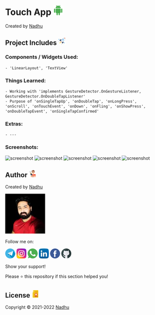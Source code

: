 # Touch App [<img src="https://github.com/iamnadhu/Android/blob/master/Resources/android-icon.png">](https://github.com/iamnadhu/Android/tree/master/Advance/Touch%20App)
Created by [Nadhu](https://linktr.ee/iamnadhu)


## Project Includes [<img src="https://github.com/iamnadhu/Android/blob/master/Resources/projects-icon.png">](https://github.com/iamnadhu/Android/tree/master/Advance/Touch%20App)

### Components / Widgets Used:
```
- 'LinearLayout', 'TextView'
```

### Things Learned:
```
- Working with 'implements GestureDetector.OnGestureListener, GestureDetector.OnDoubleTapListener'
- Purpose of 'onSingleTapUp', 'onDoubleTap', 'onLongPress', 'onScroll', 'onTouchEvent', 'onDown', 'onFling', 'onShowPress', 'onDoubleTapEvent', 'onSingleTapConfirmed'
```

### Extras:
```
- ---
```

### Screenshots:
![screenshot](https://github.com/iamnadhu/n14-android/blob/master/Sessions/Touch%20App/Screenshots/01.png)
![screenshot](https://github.com/iamnadhu/n14-android/blob/master/Sessions/Touch%20App/Screenshots/02.png)
![screenshot](https://github.com/iamnadhu/n14-android/blob/master/Sessions/Touch%20App/Screenshots/03.png)
![screenshot](https://github.com/iamnadhu/n14-android/blob/master/Sessions/Touch%20App/Screenshots/04.png)
![screenshot](https://github.com/iamnadhu/n14-android/blob/master/Sessions/Touch%20App/Screenshots/05.png)


## Author [<img src="https://github.com/iamnadhu/Android/blob/master/Resources/auther-icon.png">](https://linktr.ee/iamnadhu)
Created by [Nadhu](https://linktr.ee/iamnadhu)

[<img src="https://github.com/iamnadhu/Android/blob/master/Resources/nadhu-icon.jpg">](https://linktr.ee/iamnadhu)

Follow me on: 

[<img src="https://github.com/iamnadhu/Android/blob/master/Resources/telegram-icon.png">](https://t.me/iamnadhu)
[<img src="https://github.com/iamnadhu/Android/blob/master/Resources/instagram-icon.png">](https://www.instagram.com/iamnadhu/)
[<img src="https://github.com/iamnadhu/Android/blob/master/Resources/whatsapp-icon.png">](https://api.whatsapp.com/send?phone=917293451396&lang=en)
[<img src="https://github.com/iamnadhu/Android/blob/master/Resources/linkedin-icon.png">](https://www.linkedin.com/in/iamnadhu/)
[<img src="https://github.com/iamnadhu/Android/blob/master/Resources/facebook-icon.png">](https://www.facebook.com/iamnadhu/)
[<img src="https://github.com/iamnadhu/Android/blob/master/Resources/github-icon.png">](https://github.com/iamnadhu)


Show your support!

Please ⭐️   this repository if this section helped you!


## License [<img src="https://github.com/iamnadhu/Android/blob/master/Resources/license-icon.png">](https://github.com/iamnadhu/Android/tree/master/Advance/Touch%20App)
Copyright © 2021-2022 [Nadhu](https://linktr.ee/iamnadhu)
